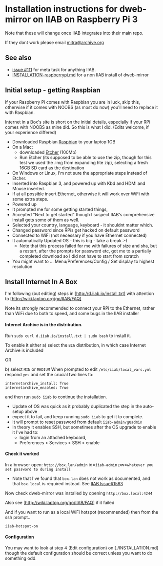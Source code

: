 # Installation instructions for dweb-mirror on IIAB on Raspberry Pi 3

Note that these will change once IIAB integrates into their main repo.

If they dont work please email mitra@archive.org

## See also
* [issue #111](https://github.com/internetarchive/dweb-mirror/issues/111) for meta task for anything IIAB.
* [INSTALLATION-raspberrypi.md](INSTALLATION-raspberrypi.md) for a non IIAB install of dweb-mirror

## Initial setup - getting Raspbian

If your Raspberry Pi comes with Raspbian you are in luck, skip this, 
otherwise if it comes with NOOBS (as most do now) you'll need to replace it with Raspbian.

Internet in a Box's site is short on the initial details, especially if your RPi comes with NOOBS as mine did. 
So this is what I did. (Edits welcome, if your experience differed)

* Downloaded Raspbian [Raspbian](https://www.raspberrypi.org/downloads/raspbian/) to your laptop 1GB
* On a Mac:
  * downloaded [Etcher](https://www.balena.io/etcher/) (100Mb)
  * Run Etcher (its supposed to be able to use the zip, though for this test we used the .img from expanding hte zip), selecting a fresh 16GB SD card as the destination
* On Windows or Linux, I'm not sure the appropriate steps instead of Etcher. 
* Inserted into Raspbian 3, and powered up with Kbd and HDMI and Mouse inserted. 
* If at all possible insert Ethernet, otherwise it will work over WiFi with some extra steps.
* Powered up
* It prompted me for some getting started things, 
* Accepted "Next to get started" though I suspect IIAB's comprehensive install gets some of them as well.
* Selected your country, language, keyboard - it shouldnt matter which.
* Changed password since RPis get hacked on default password
* Connected to WiFi (not necessary if you have Ethernet connected)
* It automatically Updated OS - this is big - take a break :-)
    * Note that this process failed for me with failures of size and sha, but a restart, after the prompts for password etc, 
    got me to a partially completed download so I did not have to start from scratch
* You might want to ... Menu/Preferences/Config / Set display to highest resolution

## Install Internet In A Box

I'm following (but editing) steps in [http://d.iiab.io/install.txt] 
with attention to [http://wiki.laptop.org/go/IIAB/FAQ]

Note its strongly recommended to connect your RPi to the Ethernet, rather than WiFi due to both to speed, 
and some bugs in the IIAB installer

#### Internet Archive is in the distribution.

Run `sudo curl d.iiab.io/install.txt | sudo bash` to install it.
 
To enable it either
a) select the `BIG` distribution, in which case Internet Archive is included 

OR 

b) select `MIN` or `MEDIUM` 
When prompted to edit `/etc/iiab/local_vars.yml` respond `yes` and set the crucial two lines to:
```
internetarchive_install: True
internetarchive_enabled: True
```
and then run `sudo iiab` to continue the installation.

* Update of OS was quick as it probably duplicated the step in the auto-setup above
* expect it to fail, and keep running `sudo iiab` to get it to complete.    
* It will prompt to reset password from default `iiab-admin/g0admin`
* In theory it enables SSH, but sometimes after the OS upgrade to enable it I've had to:
  * login from an attached keyboard, 
  * Preferences > Services > SSH > enable

#### Check it worked 

In a browser open: `http://box.lan/admin`   id=`iiab-admin` pw=`whatever you set password to during install`

* Note that I've found that `box.lan` does not work as documented, and that `box.local` is required instead. 
  See [IIAB Issue#1583](https://github.com/iiab/iiab/issues/1583)
  
Now check dweb-mirror was installed by opening `http://box.local:4244`
  
Also see [http://wiki.laptop.org/go/IIAB/FAQ] if it failed

And if you want to run as a local WiFi hotspot (recommended) then from the ssh prompt..
```
iiab-hotspot-on
```

#### Configuration

You may want to look at step 4 (Edit configuration) on [./INSTALLATION.md] though the default configuration should be correct unless you want to do something odd.


